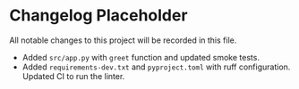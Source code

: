 # Changelog Placeholder

All notable changes to this project will be recorded in this file.

- Added `src/app.py` with `greet` function and updated smoke tests.
- Added `requirements-dev.txt` and `pyproject.toml` with ruff configuration. Updated CI to run the linter.
